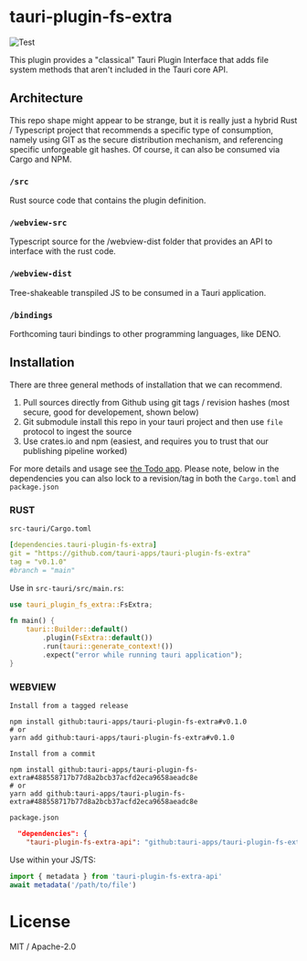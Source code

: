 # tauri-plugin-fs-extra
![Test](https://github.com/tauri-apps/tauri-plugin-fs-extra/workflows/Test/badge.svg)

This plugin provides a "classical" Tauri Plugin Interface that adds file system methods that aren't included in the Tauri core API.

## Architecture
This repo shape might appear to be strange, but it is really just a hybrid Rust / Typescript project that recommends a specific type of consumption, namely using GIT as the secure distribution mechanism, and referencing specific unforgeable git hashes. Of course, it can also be consumed via Cargo and NPM.

### `/src`
Rust source code that contains the plugin definition.

### `/webview-src`
Typescript source for the /webview-dist folder that provides an API to interface with the rust code.

### `/webview-dist`
Tree-shakeable transpiled JS to be consumed in a Tauri application.

### `/bindings`
Forthcoming tauri bindings to other programming languages, like DENO.

## Installation
There are three general methods of installation that we can recommend.
1. Pull sources directly from Github using git tags / revision hashes (most secure, good for developement, shown below)
2. Git submodule install this repo in your tauri project and then use `file` protocol to ingest the source
3. Use crates.io and npm (easiest, and requires you to trust that our publishing pipeline worked)

For more details and usage see [the Todo app](examples/todos-app/). Please note, below in the dependencies you can also lock to a revision/tag in both the `Cargo.toml` and `package.json`

### RUST
`src-tauri/Cargo.toml`
```yaml
[dependencies.tauri-plugin-fs-extra]
git = "https://github.com/tauri-apps/tauri-plugin-fs-extra"
tag = "v0.1.0"
#branch = "main"
```

Use in `src-tauri/src/main.rs`:
```rust
use tauri_plugin_fs_extra::FsExtra;

fn main() {
    tauri::Builder::default()
        .plugin(FsExtra::default())
        .run(tauri::generate_context!())
        .expect("error while running tauri application");
}
```

### WEBVIEW
`Install from a tagged release`
```
npm install github:tauri-apps/tauri-plugin-fs-extra#v0.1.0
# or
yarn add github:tauri-apps/tauri-plugin-fs-extra#v0.1.0
```

`Install from a commit`
```
npm install github:tauri-apps/tauri-plugin-fs-extra#488558717b77d8a2bcb37acfd2eca9658aeadc8e
# or
yarn add github:tauri-apps/tauri-plugin-fs-extra#488558717b77d8a2bcb37acfd2eca9658aeadc8e
```

`package.json`
```json
  "dependencies": {
    "tauri-plugin-fs-extra-api": "github:tauri-apps/tauri-plugin-fs-extra#v0.1.0",
```

Use within your JS/TS:
```ts
import { metadata } from 'tauri-plugin-fs-extra-api'
await metadata('/path/to/file')
```

# License
MIT / Apache-2.0
